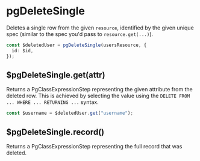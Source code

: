 # pgDeleteSingle

Deletes a single row from the given `resource`, identified by the given unique
spec (similar to the spec you'd pass to `resource.get(...)`).

```ts
const $deletedUser = pgDeleteSingle(usersResource, {
  id: $id,
});
```

## $pgDeleteSingle.get(attr)

Returns a PgClassExpressionStep representing the given attribute from the
deleted row. This is achieved by selecting the value using the
`DELETE FROM ... WHERE ... RETURNING ...` syntax.

```ts
const $username = $deletedUser.get("username");
```

## $pgDeleteSingle.record()

Returns a PgClassExpressionStep representing the full record that was deleted.
